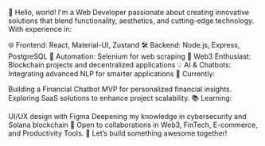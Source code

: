 👋 Hello, world!
I'm a Web Developer passionate about creating innovative solutions that blend functionality, aesthetics, and cutting-edge technology. With experience in:

🌐 Frontend: React, Material-UI, Zustand
🛠️ Backend: Node.js, Express, PostgreSQL
🤖 Automation: Selenium for web scraping
🌟 Web3 Enthusiast: Blockchain projects and decentralized applications
💡 AI & Chatbots: Integrating advanced NLP for smarter applications
🔭 Currently:

Building a Financial Chatbot MVP for personalized financial insights.
Exploring SaaS solutions to enhance project scalability.
📚 Learning:

UI/UX design with Figma
Deepening my knowledge in cybersecurity and Solana blockchain
💼 Open to collaborations in Web3, FinTech, E-commerce, and Productivity Tools.
🌟 Let’s build something awesome together!

